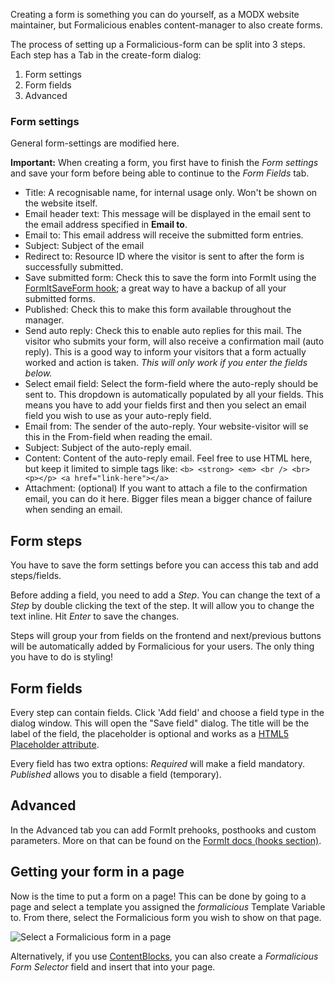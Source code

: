 Creating a form is something you can do yourself, as a MODX website maintainer, but Formalicious enables content-manager to also create forms.

The process of setting up a Formalicious-form can be split into 3 steps. Each step has a Tab in the create-form dialog:
1. Form settings
2. Form fields
3. Advanced

### Form settings

General form-settings are modified here.

**Important:** When creating a form, you first have to finish the _Form settings_ and save your form before being able to continue to the _Form Fields_ tab.


- Title: A recognisable name, for internal usage only. Won't be shown on the website itself.
- Email header text: This message will be displayed in the email sent to the email address specified in **Email to**.
- Email to: This email address will receive the submitted form entries.
- Subject: Subject of the email
- Redirect to: Resource ID where the visitor is sent to after the form is successfully submitted.
- Save submitted form: Check this to save the form into FormIt using the [FormItSaveForm hook](https://docs.modx.com/extras/revo/formit/formit.hooks/formit.hooks.formitsaveform); a great way to have a backup of all your submitted forms.
- Published: Check this to make this form available throughout the manager.
- Send auto reply: Check this to enable auto replies for this mail. The visitor who submits your form, will also receive a confirmation mail (auto reply). This is a good way to inform your visitors that a form actually worked and action is taken. _This will only work if you enter the fields below._
- Select email field: Select the form-field where the auto-reply should be sent to. This dropdown is automatically populated by all your fields. This means you have to add your fields first and then you select an email field you wish to use as your auto-reply field.
- Email from: The sender of the auto-reply. Your website-visitor will se this in the From-field when reading the email.
- Subject: Subject of the auto-reply email.
- Content: Content of the auto-reply email. Feel free to use HTML here, but keep it limited to simple tags like: ```<b> <strong> <em> <br /> <br> <p></p> <a href="link-here"></a>```
- Attachment: (optional) If you want to attach a file to the confirmation email, you can do it here. Bigger files mean a bigger chance of failure when sending an email.

## Form steps
You have to save the form settings before you can access this tab and add steps/fields.

Before adding a field, you need to add a _Step_. You can change the text of a _Step_ by double clicking the text of the step. It will allow you to change the text inline. Hit _Enter_ to save the changes.

Steps will group your from fields on the frontend and next/previous buttons will be automatically added by Formalicious for your users. The only thing you have to do is styling!

## Form fields
Every step can contain fields. Click 'Add field' and choose a field type in the dialog window. This will open the "Save field" dialog. The title will be the label of the field, the placeholder is optional and works as a [HTML5 Placeholder attribute](https://www.w3.org/TR/html5/forms.html#the-placeholder-attribute).

Every field has two extra options: _Required_ will make a field mandatory. _Published_ allows you to disable a field (temporary).

## Advanced
In the Advanced tab you can add FormIt prehooks, posthooks and custom parameters. More on that can be found on the [FormIt docs (hooks section)](https://docs.modx.com/extras/revo/formit/formit.hooks).

## Getting your form in a page
Now is the time to put a form on a page! This can be done by going to a page and select a template you assigned the _formalicious_ Template Variable to. From there, select the Formalicious form you wish to show on that page.

![Select a Formalicious form in a page](../images/resource.png)

Alternatively, if you use [ContentBlocks](https://www.modmore.com/contentblocks/), you can also create a _Formalicious Form Selector_ field and insert that into your page. 
